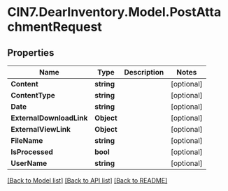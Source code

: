 # CIN7.DearInventory.Model.PostAttachmentRequest

## Properties

| Name                     | Type       | Description | Notes      |
| ------------------------ | ---------- | ----------- | ---------- |
| **Content**              | **string** |             | [optional] |
| **ContentType**          | **string** |             | [optional] |
| **Date**                 | **string** |             | [optional] |
| **ExternalDownloadLink** | **Object** |             | [optional] |
| **ExternalViewLink**     | **Object** |             | [optional] |
| **FileName**             | **string** |             | [optional] |
| **IsProcessed**          | **bool**   |             | [optional] |
| **UserName**             | **string** |             | [optional] |

[[Back to Model list]](../README.md#documentation-for-models) [[Back to API list]](../README.md#documentation-for-api-endpoints) [[Back to README]](../README.md)
